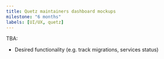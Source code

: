 ```yaml
---
title: Quetz maintainers dashboard mockups
milestone: "6 months"
labels: [UI/UX, quetz]
---
```


TBA:

* Desired functionality (e.g. track migrations, services status)
